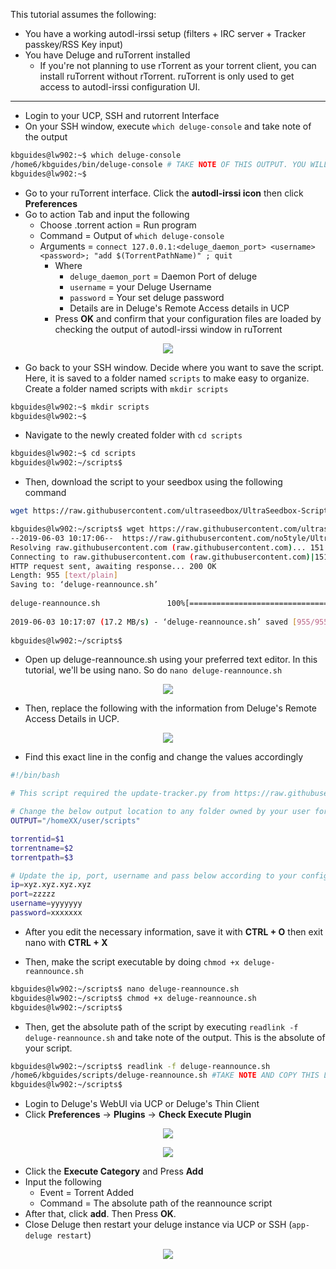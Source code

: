 This tutorial assumes the following:

* You have a working autodl-irssi setup (filters + IRC server + Tracker passkey/RSS Key input)
* You have Deluge and ruTorrent installed
  * If you're not planning to use rTorrent as your torrent client, you can install ruTorrent without rTorrent. ruTorrent is only used to get access to autodl-irssi configuration UI.

***

* Login to your UCP, SSH and rutorrent Interface
* On your SSH window, execute `which deluge-console` and take note of the output

```sh
kbguides@lw902:~$ which deluge-console
/home6/kbguides/bin/deluge-console # TAKE NOTE OF THIS OUTPUT. YOU WILL NEED THIS LATER
kbguides@lw902:~$
```

* Go to your ruTorrent interface. Click the **autodl-irssi icon** then click **Preferences**
* Go to action Tab and input the following
  * Choose .torrent action = Run program
  * Command = Output of `which deluge-console`
  * Arguments = `connect 127.0.0.1:<deluge_daemon_port> <username> <password>; "add $(TorrentPathName)" ; quit`
    * Where
      * `deluge_daemon_port` = Daemon Port of deluge
      * `username` = your Deluge Username
      * `password` = Your set deluge password
      * Details are in Deluge's Remote Access details in UCP
    * Press **OK** and confirm that your configuration files are loaded by checking the output of autodl-irssi window in ruTorrent

<p align="center"><img src="https://docs.usbx.me/uploads/images/gallery/2019-11/image2019-6-3_9-21-3%5B1%5D.png"></p>

* Go back to your SSH window. Decide where you want to save the script. Here, it is saved to a folder named `scripts` to make easy to organize. Create a folder named scripts with `mkdir scripts`

```sh
kbguides@lw902:~$ mkdir scripts
kbguides@lw902:~$
```

* Navigate to the newly created folder with `cd scripts`

```sh
kbguides@lw902:~$ cd scripts
kbguides@lw902:~/scripts$
```

* Then, download the script to your seedbox using the following command

```sh
wget https://raw.githubusercontent.com/ultraseedbox/UltraSeedbox-Scripts/master/Deluge/deluge-reannounce.sh
```

```sh
kbguides@lw902:~/scripts$ wget https://raw.githubusercontent.com/ultraseedbox/UltraSeedbox-Scripts/master/Deluge/deluge-reannounce.sh
--2019-06-03 10:17:06--  https://raw.githubusercontent.com/no5tyle/UltraSeedbox-Scripts/master/Deluge/deluge-reannounce.sh
Resolving raw.githubusercontent.com (raw.githubusercontent.com)... 151.101.0.133, 151.101.64.133, 151.101.128.133, ...
Connecting to raw.githubusercontent.com (raw.githubusercontent.com)|151.101.0.133|:443... connected.
HTTP request sent, awaiting response... 200 OK
Length: 955 [text/plain]
Saving to: ‘deluge-reannounce.sh’
 
deluge-reannounce.sh               100%[=============================================================>]     955  --.-KB/s    in 0s
 
2019-06-03 10:17:07 (17.2 MB/s) - ‘deluge-reannounce.sh’ saved [955/955]
 
kbguides@lw902:~/scripts$
```

* Open up deluge-reannounce.sh using your preferred text editor. In this tutorial, we'll be using nano. So do `nano deluge-reannounce.sh`

<p align="center"><img src="https://docs.usbx.me/uploads/images/gallery/2020-02/scaled-1680-/image-1582618070101.png"></p>

* Then, replace the following with the information from Deluge's Remote Access Details in UCP.

<p align="center"><img src="https://docs.usbx.me/uploads/images/gallery/2019-11/image2019-5-15_5-5-37%5B1%5D.png"></p>

* Find this exact line in the config and change the values accordingly

```sh
#!/bin/bash

# This script required the update-tracker.py from https://raw.githubusercontent.com/s0undt3ch/Deluge/master/deluge/ui/console/commands/update-tracker.py

# Change the below output location to any folder owned by your user for which you have write permissions
OUTPUT="/homeXX/user/scripts"

torrentid=$1
torrentname=$2
torrentpath=$3

# Update the ip, port, username and pass below according to your configuration
ip=xyz.xyz.xyz.xyz
port=zzzzz
username=yyyyyyy
password=xxxxxxx
```
* After you edit the necessary information, save it with **CTRL + O** then exit nano with **CTRL + X**

* Then, make the script executable by doing `chmod +x deluge-reannounce.sh`

```sh
kbguides@lw902:~/scripts$ nano deluge-reannounce.sh
kbguides@lw902:~/scripts$ chmod +x deluge-reannounce.sh
kbguides@lw902:~/scripts$
```

* Then, get the absolute path of the script by executing `readlink -f deluge-reannounce.sh` and take note of the output. This is the absolute of your script.

```sh
kbguides@lw902:~/scripts$ readlink -f deluge-reannounce.sh
/home6/kbguides/scripts/deluge-reannounce.sh #TAKE NOTE AND COPY THIS LINE. YOU WILL NEED THIS LATER.
kbguides@lw902:~/scripts$
```

* Login to Deluge's WebUI via UCP or Deluge's Thin Client
* Click **Preferences** → **Plugins** → **Check Execute Plugin**

<p align="center"><img src="https://docs.usbx.me/uploads/images/gallery/2019-11/image2019-6-3_8-45-36%5B1%5D.png"></p>
<p align="center"><img src="https://docs.usbx.me/uploads/images/gallery/2019-11/image2019-6-3_8-43-42%5B1%5D.png"></p>

* Click the **Execute Category** and Press **Add**
* Input the following
  * Event = Torrent Added
  * Command = The absolute path of the reannounce script
* After that, click **add**. Then Press **OK**.
* Close Deluge then restart your deluge instance via UCP or SSH (`app-deluge restart`)

<p align="center"><img src="https://docs.usbx.me/uploads/images/gallery/2020-05/image-1589891033979.png"></p>
